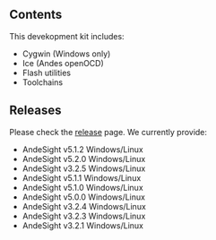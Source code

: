 ## Contents

This devekopment kit includes:

* Cygwin (Windows only)
* Ice (Andes openOCD)
* Flash utilities
* Toolchains

## Releases

Please check the [release](https://github.com/andestech/Andes-Development-Kit/releases) page.  We currently provide:

* AndeSight v5.1.2 Windows/Linux
* AndeSight v5.2.0 Windows/Linux
* AndeSight v3.2.5 Windows/Linux
* AndeSight v5.1.1 Windows/Linux
* AndeSight v5.1.0 Windows/Linux
* AndeSight v5.0.0 Windows/Linux
* AndeSight v3.2.4 Windows/Linux
* AndeSight v3.2.3 Windows/Linux
* AndeSight v3.2.1 Windows/Linux
